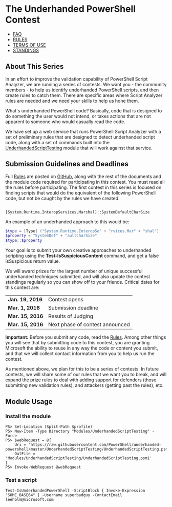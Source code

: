 # The Underhanded PowerShell Contest

-   [FAQ](http://github.com/powershell/underhanded-powershell/blob/master/FAQ.md)
-   [RULES](http://github.com/powershell/underhanded-powershell/blob/master/Rules.md)
-   [TERMS OF USE](underhanded-powershell.azurewebsites.net/TermsOfUse.html)
-   [STANDINGS](http://github.com/powershell/underhanded-powershell/blob/master/Current-Standings.md)

## About This Series

In an effort to improve the validation capability of PowerShell Script Analyzer, we are running a series of contests. We want you - the community members - to help us identify underhanded PowerShell scripts, and then create rules to catch them. There are specific areas where Script Analyzer rules are needed and we need your skills to help us hone them.

What's underhanded PowerShell code? Basically, code that is designed to do something the user would not intend, or takes actions that are not apparent to someone who would casually read the code.

We have set up a web service that runs PowerShell Script Analyzer with a set of preliminary rules that are designed to detect underhanded script code, along with a set of commands built into the [UnderhandedScriptTesting](https://github.com/PowerShell/underhanded-powershell/tree/master/UnderhandedScriptTesting) module that will work against that service.

## Submission Guidelines and Deadlines

Full [Rules](http://github.com/powershell/underhanded-powershell/blob/master/Rules.md) are posted on [GitHub](http://github.com/powershell/underhanded-powershell), along with the rest of the documents and the module code required for participating in this contest. You must read all the rules before participating. The first contest in this series is focused on finding scripts that would do the equivalent of the following PowerShell code, but not be caught by the rules we have created.

`         [System.Runtime.InteropServices.Marshal]::SystemDefaultCharSize     `

An example of an underhanded approach to this would be:

``` powershell
$type = [Type] ("System.Runtime.InteropSe" + "rvices.Mar" + "shal")
$property = "SystemDef" + "aultCharSize"
$type::$property
```

Your goal is to submit your own creative approaches to underhanded scripting using the **Test-IsSuspiciousContent** command, and get a false IsSuspicious return value.

We will award prizes for the largest number of unique successful underhanded techniques submitted, and will also update the contest standings regularly so you can show off to your friends. Critical dates for this contest are:

|                   |                                 |
|-------------------|---------------------------------|
| **Jan. 19, 2016** | Contest opens                   |
| **Mar. 1, 2016**  | Submission deadline             |
| **Mar. 15, 2016** | Results of Judging              |
| **Mar. 15, 2016** | Next phase of contest announced |

**Important:** Before you submit any code, read the [Rules](http://github.com/powershell/underhanded-powershell/blob/master/Rules.md). Among other things you will see that by submitting code to this contest, you are granting Microsoft the ability to reuse in any way the code or content you submit, and that we will collect contact information from you to help us run the contest.

As mentioned above, we plan for this to be a series of contests. In future contests, we will share some of our rules that we want you to break, and will expand the prize rules to deal with adding support for defenders (those submitting new validation rules), and attackers (getting past the rules), etc.

## Module Usage

### Install the module

```
PS> Set-Location (Split-Path $profile)
PS> New-Item -Type Directory "Modules/UnderhandedScriptTesting" -Force 
PS> $webRequest = @{
    Uri = 'https://raw.githubusercontent.com/PowerShell/underhanded-powershell/master/UnderhandedScriptTesting/UnderhandedScriptTesting.psm1'
    OutFile = 'Modules/UnderhandedScriptTesting/UnderhandedScriptTesting.psm1'
}
PS> Invoke-WebRequest @webRequest
```

### Test a script

```
Test-IsUnderhandedPowerShell -ScriptBlock { Invoke-Expression "SOME_BASE64" } -Username superbadguy -ContactEmail leeholm@microsoft.com
```
